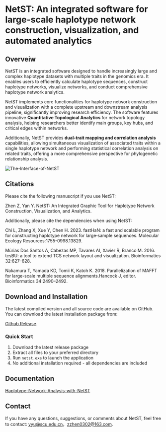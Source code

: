 # NetST: An integrated software for large-scale haplotype network construction, visualization, and automated analytics

## Overveiw

NetST is an integrated software designed to handle increasingly large and complex haplotype datasets with multiple traits in the genomics era. It enables users to efficiently calculate haplotype sequences, construct haplotype networks, visualize networks, and conduct comprehensive haplotype network analytics.

NetST implements core functionalities for haplotype network construction and visualization with a complete upstream and downstream analysis pipeline, significantly improving research efficiency. The software features innovative **Quantitative Topological Analytics** for network topology analysis, helping researchers better identify main groups, key hubs, and critical edges within networks.

Additionally, NetST provides **dual-trait mapping and correlation analysis** capabilities, allowing simultaneous visualization of associated traits within a single haplotype network and performing statistical correlation analysis on related traits, offering a more comprehensive perspective for phylogenetic relationship analysis.

![The-Interface-of-NetST](https://cdn.jsdelivr.net/gh/plant720/TyporaPic/img/202506292123757.png)

## Citations

Please cite the following manuscript if you use NetST:

Zhen Z, Yan Y. NetST: An Integrated Graphic Tool for Haplotype Network Construction, Visualization, and Analytics.

Additionally, please cite the dependencies when using NetST:

Chi L, Zhang X, Xue Y, Chen H. 2023. fastHaN: a fast and scalable program for constructing haplotype network for large‐sample sequences. Molecular Ecology Resources:1755-0998.13829.

Múrias Dos Santos A, Cabezas MP, Tavares AI, Xavier R, Branco M. 2016. tcsBU: a tool to extend TCS network layout and visualization. Bioinformatics 32:627–628.

Nakamura T, Yamada KD, Tomii K, Katoh K. 2018. Parallelization of MAFFT for large-scale multiple sequence alignments.Hancock J, editor. Bioinformatics 34:2490–2492.

## Download and Installation 

The latest compiled version and all source code are available on GitHub. You can download the latest installation package from:

[Github Release](https://github.com/sculab/NetST/releases).

### Quick Start

1. Download the latest release package
2. Extract all files to your preferred directory
3. Run `netst.exe` to launch the application
4. No additional installation required - all dependencies are included

## Documentation

[Haplotype-Network-Analysis-with-NetST](../manual/Haplotype-Network-Analysis-with-NetST.md)

## Contact

If you have any questions, suggestions, or comments about NetST, feel free to contact: yyu@scu.edu.cn，zzhen0302@163.com.
